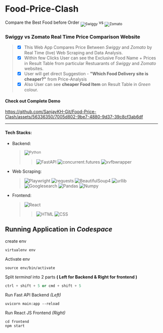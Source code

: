 # Food-Price-Clash 
Compare the Best Food before Order <sub>![Swiggy][Swiggy]</sub> vs <sub>![Zomato][Zomato]</sub>

[Zomato]: https://img.shields.io/badge/-Zomato-ed0726?style=plastic&logo=Zomato&logoColor=white
[Swiggy ]: https://img.shields.io/badge/-Swiggy-e3ad0b?style=plastic&logo=Swiggy&logoColor=white

### Swiggy vs Zomato Real Time Price Comparison Website
> - [X] This Web App Compares Price Between  _Swiggy_ and _Zomato_ by Real Time (live) Web Scraping and Data Analysis.
> - [X] Within few Clicks User can see the Exclusive Food Name + Prices in Result Table from particular Restuarants of _Swiggy_ and _Zomato_ websites.
> - [X] User will get direct Suggestion - **"Which Food Delivery site is cheaper?"** from Price-Analysis
> - [X] Also User can see **cheaper Food Item** on Result Table in _Green_ colour.

#### Check out Complete Demo
https://github.com/SanjayKH-Git/Food-Price-Clash/assets/56336350/7005d802-9be7-4880-9d37-39c8cf3ab6df

----
#### Tech Stacks:

* Backend:
  > <sub>![Python][Python]</sub>
  >> ![FastAPI][FastAPI]
  >> ![concurrent.futures][concurrent.futures]
  >> ![xvfbwrapper][xvfbwrapper]
  
[Python]: https://img.shields.io/badge/-Python-07065c?style=flat-square&logo=python&logoColor=white
[FastAPI]: https://img.shields.io/badge/-FastAPI-22293E?style=flat-square&logo=fastapi&logoColor=white
[concurrent.futures]: https://img.shields.io/badge/-concurrent.futures-6772E5?style=plastic&logo=python&logoColor=white
[xvfbwrapper]: https://img.shields.io/badge/-xvfbwrapper-8856D0?style=plastic&logo=xvfbwrapper&logoColor=white

* Web Scraping:
  > ![Playwright][Playwright]
  > ![requests][requests]
  > ![BeautifulSoup4][BeautifulSoup4]
  > ![urllib][urllib]
  > ![Googlesearch][Googlesearch]
  > ![Pandas][Pandas]
  > ![Numpy][Numpy]

* Frontend:
  > ![React][React.js]
  >> ![HTML][HTML]
  >> ![CSS][CSS.js]
  
[Playwright]: https://img.shields.io/badge/-Playwright-408f04?style=plastic&logo=playwright&logoColor=white
[requests]: https://img.shields.io/badge/-requests-ad078f?style=plastic&logo=requests&logoColor=white
[BeautifulSoup4]: https://img.shields.io/badge/-BeautifulSoup4-0097A7?style=plastic&logo=beautifulsoup4&logoColor=white
[urllib]: https://img.shields.io/badge/-urllib-CC3333?style=plastic&logo=urllib&logoColor=white
[Googlesearch]: https://img.shields.io/badge/-Googlesearch-4285F4?style=plastic&logo=googlesearch&logoColor=white
[Pandas]: https://img.shields.io/badge/-Pandas-177171?style=plastic&logo=pandas&logoColor=white
[Numpy]: https://img.shields.io/badge/-Numpy-0072BD?style=plastic&logo=numpy&logoColor=white
[React.js]: https://img.shields.io/badge/-React-6d0f87?style=flat-square&logo=React&logoColor=white
[HTML]: https://img.shields.io/badge/-HTML-E34F26?style=flat-square&logo=html5&logoColor=white
[CSS.js]: https://img.shields.io/badge/-CSS3-1572B6?style=flat-square&logo=CSS3&logoColor=white

## **Running Application in _Codespace_**
create env 
```shell
virtualenv env
```
Activate env
```shell
source env/bin/activate
```
Split _terminal_ into 2 parts **( Left for Backend & Right for frontend )**
```cpp
ctrl + shift + 5 or cmd + shift + 5
```
Run Fast API Backend _(Left)_
```shell
uvicorn main:app --reload
```
 Run React JS Frontend _(Right)_
```shell
cd frontend
npm start
```
